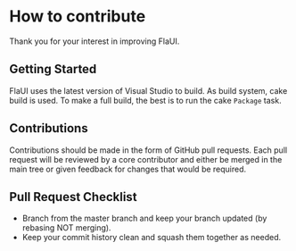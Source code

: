 # How to contribute
Thank you for your interest in improving FlaUI.

## Getting Started
FlaUI uses the latest version of Visual Studio to build. As build system, cake build is used. To make a full build, the best is to run the cake `Package` task.

## Contributions
Contributions should be made in the form of GitHub pull requests.
Each pull request will be reviewed by a core contributor and either be merged in the
main tree or given feedback for changes that would be required.

## Pull Request Checklist
- Branch from the master branch and keep your branch updated (by rebasing NOT merging).
- Keep your commit history clean and squash them together as needed.
